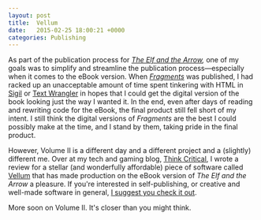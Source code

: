 ```yaml
---
layout: post
title:  Vellum
date:   2015-02-25 18:00:21 +0000
categories: Publishing
---
```


As part of the publication process for&nbsp;<em><a href="/vol-2">The Elf and the Arrow</a>,&nbsp;</em>one of my goals was to simplify and streamline the publication process—especially when it comes to the eBook version. When <em><a href="/buy-the-book">Fragments</a> </em>was published, I had racked up an unacceptable amount of time spent tinkering with HTML in <a href="https://code.google.com/p/sigil/?utm_source=hootsuite">Sigil</a> or <a href="http://www.barebones.com/products/textwrangler/">Text Wrangler</a>&nbsp;in hopes that I could get the digital version of the book looking just the way I wanted it. In the end, even after days of reading and rewriting code for the eBook, the final product still fell short of my intent. I still think the digital versions of&nbsp;<em>Fragments&nbsp;</em>are the best I could possibly make at the time, and I stand by them, taking pride in the final product.

However, Volume II is a different day and a different project and a (slightly) different me. Over at my tech and gaming blog, <a href="http://natebarham.com">Think Critical</a>, I wrote a review for a stellar (and wonderfully affordable) piece of software called <a href="https://180g.co/vellum/">Vellum</a> that has made production on the eBook version of&nbsp;<em>The Elf and the Arrow</em>&nbsp;a pleasure. If you're interested in self-publishing, or creative and well-made software in general, <a href="http://natebarham.com/post/111955485472/recommended-vellum">I suggest you check it out</a>.

More soon on Volume II. It's closer than you might think.